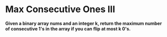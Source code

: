 # Max Consecutive Ones III

**Given a binary array nums and an integer k, return the maximum number of consecutive 1's in the array if you can flip at most k 0's.**
